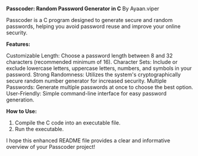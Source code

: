 **Passcoder: Random Password Generator in C**
By Ayaan.viper

Passcoder is a C program designed to generate secure and random passwords, helping you avoid password reuse and improve your online security.

**Features:**

Customizable Length: Choose a password length between 8 and 32 characters (recommended minimum of 16).
Character Sets: Include or exclude lowercase letters, uppercase letters, numbers, and symbols in your password.
Strong Randomness: Utilizes the system's cryptographically secure random number generator for increased security.
Multiple Passwords: Generate multiple passwords at once to choose the best option.
User-Friendly: Simple command-line interface for easy password generation.


**How to Use:**

1. Compile the C code into an executable file.
2. Run the executable.


I hope this enhanced README file provides a clear and informative overview of your Passcoder project!
